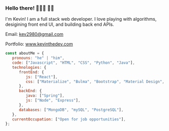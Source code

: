 ### Hello there! 👨🏻‍💻 👋🏽

I'm Kevin! I am a full stack web developer. I love playing with algorithms, desigining front end UI, and building back end APIs. 

Email: kev2980@gmail.com

Portfolio: www.kevinthedev.com

```javascript
const aboutMe = {
   pronouns: "he" | "him",
   code: ["Javascript", "HTML", "CSS", "Python", "Java"],
   technologies: {
      frontEnd: {
         js: ["React"],
         css: ["Materialize", "Bulma", "Bootstrap", "Material Design", "Semantic UI", "SASS", "LESS", "Styled-Components"]
      },
      backEnd: {
         java: ["Spring"],
         js: ["Node", "Express"],
      },
      databases: ["MongoDB", "mySQL", "PostgreSQL"],
   },
   currentOccupation: ["Open for job opportunities"],
};
```

